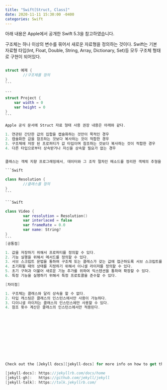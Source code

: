 ```yaml
---
title: "Swift[Struct, Class]"
date: 2020-11-11 15:30:00 -0400
categories: Swift 
---
```

아래 내용은 Apple에서 공개한 Swift 5.3을 참고하였습니다.


구조체는 하나 이상의 변수를 묶어서 새로운 자료형을 정의하는 것이다.
Swift는 기본 자료형 타입(Int, Float, Double, String, Array, Dictionary, Set)등 
모두 구조체 형태로 구현이 되어있다.

```Swift

struct 예제 {
        //구조체를 정의
}
​```

​```
struct Project {
    var width = 0
    var height = 0
}
​```

Apple 공식 문서에 Struct 자료 형태 사용 권장 내용은 아래와 같다.

1. 연관된 간단한 값의 집합을 캡슐화하는 것만이 목적인 경우
2. 캡슐화한 값을 참조하는 것보다 복사하는 것이 적합한 경우
3. 구조체에 저장 된 프로퍼티가 값 타입이며 참조하는 것보다 복사하는 것이 적합한 경우
4. 다른 타입으로부터 상속받거나 자신을 상속할 필요가 없는 경우


클래스는 객체 지향 프로그래밍에서, 데이터와 그 조작 절차인 메소드를 정리한 객체의 추형을 정의한 것이다.

```Swift

class Resolution {
        //클래스를 정의
}
​```

```Swift

class Video {
        var resolution = Resolution()
        var interlaced = false
        var frameRate = 0.0
        var name: String?
}
​```
[공통점]

1. 값을 저장하기 위해서 프로퍼티를 정의할 수 있다.
2. 기능 실행을 위해서 메서드를 정의할 수 있다.
3. 서브 스크립트 문법을 통하여 구조체 또는 클래스가 갖는 값에 접근하도록 서브 스크립트를 정의 할 수 있다.
4. 초기화될 때의 상태를 지정하기 위해서 이니셜 라이저를 정의할 수 있다.
5. 초기 구혀과 더불어 새로운 기능 추가를 위하여 익스텐션을 통하여 확장할 수 있다.
6. 특정 기능을 실행하기 위해서 특정 프로토콜을 준수할 수 있다.

[차이점]

1. 구조체는 클래스와 달리 상속을 할 수 없다.
2. 타입 캐스팅은 클래스의 인스턴스에서만 사용이 가능하다.
3. 디이니셜 라이저는 클래스의 인스턴스에만 사용할 수 있다.
4. 참조 횟수 계산은 클래스의 인스턴스에서만 적용된다.












Check out the [Jekyll docs][jekyll-docs] for more info on how to get the most out of Jekyll. File all bugs/feature requests at [Jekyll’s GitHub repo][jekyll-gh]. If you have questions, you can ask them on [Jekyll Talk][jekyll-talk].

[jekyll-docs]: https://jekyllrb.com/docs/home
[jekyll-gh]:   https://github.com/jekyll/jekyll
[jekyll-talk]: https://talk.jekyllrb.com/
